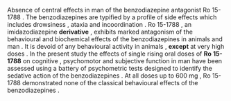 Absence of central effects in man of the benzodiazepine antagonist Ro 15-1788 . The benzodiazepines are typified by a profile of side effects which includes drowsiness , ataxia and incoordination . Ro 15-1788 , an imidazodiazepine **derivative** , exhibits marked antagonism of the behavioural and biochemical effects of the benzodiazepines in animals and man . It is devoid of any behavioural activity in animals , **except** at very high doses . In the present study the effects of single rising oral doses of **Ro** **15-1788** on cognitive , psychomotor and subjective function in man have been assessed using a battery of psychometric tests designed to identify the sedative action of the benzodiazepines . At all doses up to 600 mg , Ro 15-1788 demonstrated none of the classical behavioural effects of the benzodiazepines . 